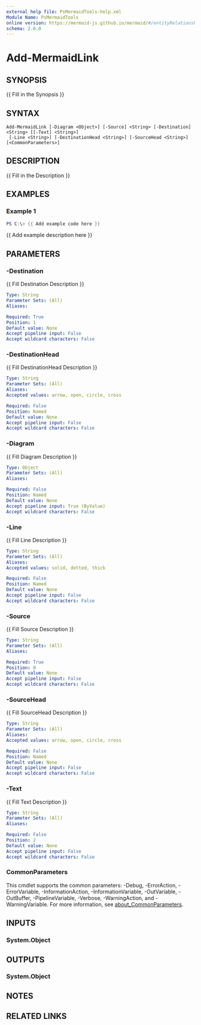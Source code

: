 ```yaml
---
external help file: PsMermaidTools-help.xml
Module Name: PsMermaidTools
online version: https://mermaid-js.github.io/mermaid/#/entityRelationshipDiagram?id=entities-and-relationships
schema: 2.0.0
---
```


# Add-MermaidLink

## SYNOPSIS
{{ Fill in the Synopsis }}

## SYNTAX

```
Add-MermaidLink [-Diagram <Object>] [-Source] <String> [-Destination] <String> [[-Text] <String>]
 [-Line <String>] [-DestinationHead <String>] [-SourceHead <String>] [<CommonParameters>]
```

## DESCRIPTION
{{ Fill in the Description }}

## EXAMPLES

### Example 1
```powershell
PS C:\> {{ Add example code here }}
```

{{ Add example description here }}

## PARAMETERS

### -Destination
{{ Fill Destination Description }}

```yaml
Type: String
Parameter Sets: (All)
Aliases:

Required: True
Position: 1
Default value: None
Accept pipeline input: False
Accept wildcard characters: False
```

### -DestinationHead
{{ Fill DestinationHead Description }}

```yaml
Type: String
Parameter Sets: (All)
Aliases:
Accepted values: arrow, open, circle, cross

Required: False
Position: Named
Default value: None
Accept pipeline input: False
Accept wildcard characters: False
```

### -Diagram
{{ Fill Diagram Description }}

```yaml
Type: Object
Parameter Sets: (All)
Aliases:

Required: False
Position: Named
Default value: None
Accept pipeline input: True (ByValue)
Accept wildcard characters: False
```

### -Line
{{ Fill Line Description }}

```yaml
Type: String
Parameter Sets: (All)
Aliases:
Accepted values: solid, dotted, thick

Required: False
Position: Named
Default value: None
Accept pipeline input: False
Accept wildcard characters: False
```

### -Source
{{ Fill Source Description }}

```yaml
Type: String
Parameter Sets: (All)
Aliases:

Required: True
Position: 0
Default value: None
Accept pipeline input: False
Accept wildcard characters: False
```

### -SourceHead
{{ Fill SourceHead Description }}

```yaml
Type: String
Parameter Sets: (All)
Aliases:
Accepted values: arrow, open, circle, cross

Required: False
Position: Named
Default value: None
Accept pipeline input: False
Accept wildcard characters: False
```

### -Text
{{ Fill Text Description }}

```yaml
Type: String
Parameter Sets: (All)
Aliases:

Required: False
Position: 2
Default value: None
Accept pipeline input: False
Accept wildcard characters: False
```

### CommonParameters
This cmdlet supports the common parameters: -Debug, -ErrorAction, -ErrorVariable, -InformationAction, -InformationVariable, -OutVariable, -OutBuffer, -PipelineVariable, -Verbose, -WarningAction, and -WarningVariable. For more information, see [about_CommonParameters](http://go.microsoft.com/fwlink/?LinkID=113216).

## INPUTS

### System.Object

## OUTPUTS

### System.Object
## NOTES

## RELATED LINKS
